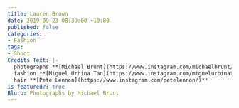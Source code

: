 ```yaml
---
title: Lauren Brown
date: 2019-09-23 08:30:00 +10:00
published: false
categories:
- Fashion
tags:
- Shoot
Credits Text: |-
  photographs **[Michael Brunt](https://www.instagram.com/michaelbrunt/)**
  fashion **[Miguel Urbina Tan](https://www.instagram.com/miguelurbinatan/)**
  hair **[Pete Lennon](https://www.instagram.com/petelennon/)**
is featured?: true
Blurb: Photographs by Michael Brunt
---
```


